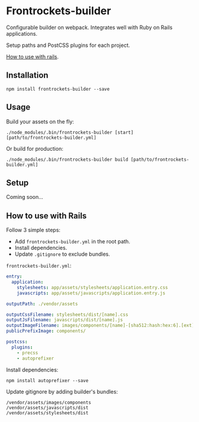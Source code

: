 # Frontrockets-builder

Configurable builder on webpack. Integrates well with Ruby on Rails applications.

Setup paths and PostCSS plugins for each project.

[How to use with rails](#how-to-use-with-rails).

## Installation

```
npm install frontrockets-builder --save
```

## Usage

Build your assets on the fly:

```
./node_modules/.bin/frontrockets-builder [start] [path/to/frontrockets-builder.yml]
```

Or build for production:

```
./node_modules/.bin/frontrockets-builder build [path/to/frontrockets-builder.yml]
```

## Setup

Coming soon...

## How to use with Rails

Follow 3 simple steps:

* Add `frontrockets-builder.yml` in the root path.
* Install dependencies.
* Update `.gitignore` to exclude bundles.

`frontrockets-builder.yml`:
```yml
entry:
  application:
    stylesheets: app/assets/stylesheets/application.entry.css
    javascripts: app/assets/javascripts/application.entry.js

outputPath: ./vendor/assets

outputCssFilename: stylesheets/dist/[name].css
outputJsFilename: javascripts/dist/[name].js
outputImageFilename: images/components/[name]-[sha512:hash:hex:6].[ext]
publicPrefixImage: components/

postcss:
  plugins:
    - precss
    - autoprefixer
```

Install dependencies:
```
npm install autoprefixer --save
```

Update gitignore by adding builder's bundles:
```
/vendor/assets/images/components
/vendor/assets/javascripts/dist
/vendor/assets/stylesheets/dist
```
